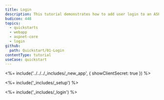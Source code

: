 ```yaml
---
title: Login
description: This tutorial demonstrates how to add user login to an ASP.NET Core 1.x application.
budicon: 448
topics:
  - quickstarts
  - webapp
  - aspnet-core
  - login
github:
  path: Quickstart/01-Login
contentType: tutorial
useCase: quickstart
---
```

<%= include('../../../_includes/_new_app', { showClientSecret: true }) %>

<%= include('_includes/_setup') %>

<%= include('_includes/_login') %>
